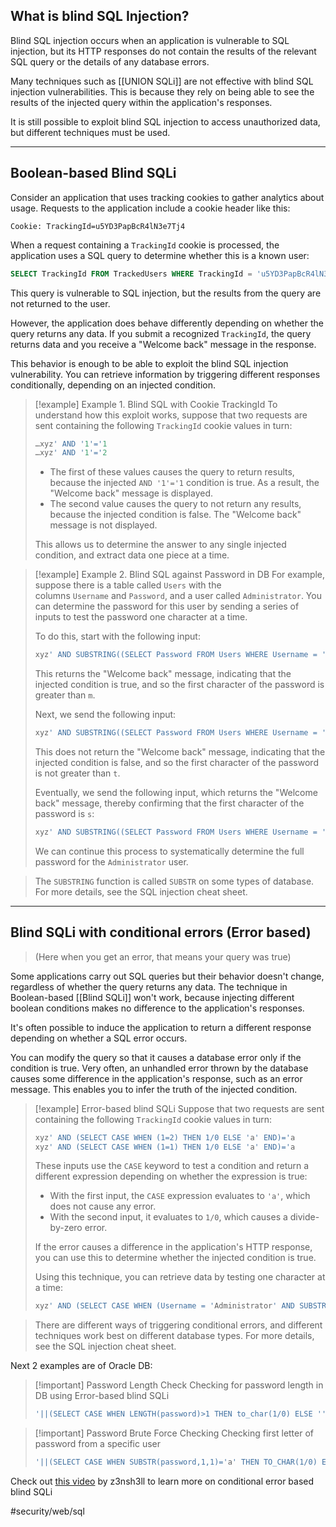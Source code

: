 ## What is blind SQL Injection?

Blind SQL injection occurs when an application is vulnerable to SQL injection, but its HTTP responses do not contain the results of the relevant SQL query or the details of any database errors.

Many techniques such as [[UNION SQLi]] are not effective with blind SQL injection vulnerabilities. This is because they rely on being able to see the results of the injected query within the application's responses. 

It is still possible to exploit blind SQL injection to access unauthorized data, but different techniques must be used.

---
## Boolean-based Blind SQLi

Consider an application that uses tracking cookies to gather analytics about usage. Requests to the application include a cookie header like this:

```http
Cookie: TrackingId=u5YD3PapBcR4lN3e7Tj4
```

When a request containing a `TrackingId` cookie is processed, the application uses a SQL query to determine whether this is a known user:

```sql
SELECT TrackingId FROM TrackedUsers WHERE TrackingId = 'u5YD3PapBcR4lN3e7Tj4'
```

This query is vulnerable to SQL injection, but the results from the query are not returned to the user. 

However, the application does behave differently depending on whether the query returns any data. If you submit a recognized `TrackingId`, the query returns data and you receive a "Welcome back" message in the response.

This behavior is enough to be able to exploit the blind SQL injection vulnerability. You can retrieve information by triggering different responses conditionally, depending on an injected condition.

> [!example] Example 1. Blind SQL with Cookie TrackingId
> To understand how this exploit works, suppose that two requests are sent containing the following `TrackingId` cookie values in turn:
> 
> ```sql
> …xyz' AND '1'='1 
> …xyz' AND '1'='2
> ```
> 
> - The first of these values causes the query to return results, because the injected `AND '1'='1` condition is true. As a result, the "Welcome back" message is displayed.
> - The second value causes the query to not return any results, because the injected condition is false. The "Welcome back" message is not displayed.
> 
> This allows us to determine the answer to any single injected condition, and extract data one piece at a time.

> [!example] Example 2. Blind SQL against Password in DB
> For example, suppose there is a table called `Users` with the columns `Username` and `Password`, and a user called `Administrator`. You can determine the password for this user by sending a series of inputs to test the password one character at a time.
> 
> To do this, start with the following input:
> 
> ```sql
> xyz' AND SUBSTRING((SELECT Password FROM Users WHERE Username = 'Administrator'), 1, 1) > 'm'
> ```
> 
> This returns the "Welcome back" message, indicating that the injected condition is true, and so the first character of the password is greater than `m`.
> 
> Next, we send the following input:
> 
> ```sql
> xyz' AND SUBSTRING((SELECT Password FROM Users WHERE Username = 'Administrator'), 1, 1) > 't'
> ```
> 
> This does not return the "Welcome back" message, indicating that the injected condition is false, and so the first character of the password is not greater than `t`.
> 
> Eventually, we send the following input, which returns the "Welcome back" message, thereby confirming that the first character of the password is `s`:
> 
> ```sql
> xyz' AND SUBSTRING((SELECT Password FROM Users WHERE Username = 'Administrator'), 1, 1) = 's'
> ```
> 
> We can continue this process to systematically determine the full password for the `Administrator` user.

> The `SUBSTRING` function is called `SUBSTR` on some types of database. For more details, see the SQL injection cheat sheet.

---
## Blind SQLi with conditional errors (Error based)
> (Here when you get an error, that means your query was true)

Some applications carry out SQL queries but their behavior doesn't change, regardless of whether the query returns any data. The technique in Boolean-based [[Blind SQLi]] won't work, because injecting different boolean conditions makes no difference to the application's responses.

It's often possible to induce the application to return a different response depending on whether a SQL error occurs. 

You can modify the query so that it causes a database error only if the condition is true. Very often, an unhandled error thrown by the database causes some difference in the application's response, such as an error message. This enables you to infer the truth of the injected condition.

> [!example] Error-based blind SQLi
> Suppose that two requests are sent containing the following `TrackingId` cookie values in turn:
> 
> ```sql
> xyz' AND (SELECT CASE WHEN (1=2) THEN 1/0 ELSE 'a' END)='a 
> xyz' AND (SELECT CASE WHEN (1=1) THEN 1/0 ELSE 'a' END)='a
> ```
> 
> These inputs use the `CASE` keyword to test a condition and return a different expression depending on whether the expression is true:
> 
> - With the first input, the `CASE` expression evaluates to `'a'`, which does not cause any error.
> - With the second input, it evaluates to `1/0`, which causes a divide-by-zero error.
> 
> If the error causes a difference in the application's HTTP response, you can use this to determine whether the injected condition is true.
> 
> Using this technique, you can retrieve data by testing one character at a time:
> 
> ```sql
> xyz' AND (SELECT CASE WHEN (Username = 'Administrator' AND SUBSTRING(Password, 1, 1) > 'm') THEN 1/0 ELSE 'a' END FROM Users)='a
> ```

> There are different ways of triggering conditional errors, and different techniques work best on different database types. For more details, see the SQL injection cheat sheet.

Next 2 examples are of Oracle DB:

> [!important] Password Length Check
> Checking for password length in DB using Error-based blind SQLi
> ```sql
> '||(SELECT CASE WHEN LENGTH(password)>1 THEN to_char(1/0) ELSE '' END FROM users WHERE username='administrator')||'
> ```

> [!important] Password Brute Force Checking
>  Checking first letter of password from a specific user
> ```sql
> '||(SELECT CASE WHEN SUBSTR(password,1,1)='a' THEN TO_CHAR(1/0) ELSE '' END FROM users WHERE username='administrator')||'
> ```

Check out [this video](https://youtu.be/HjXUtCKm1FM) by z3nsh3ll to learn more on conditional error based blind SQLi


#security/web/sql 
